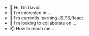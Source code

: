 - 👋 Hi, I’m David.
- 👀 I’m interested in ...
- 🌱 I’m currently learning JS,TS,React.
- 💞️ I’m looking to collaborate on ...
- 📫 How to reach me ...

<!---
Vidrul/Vidrul is a ✨ special ✨ repository because its `README.md` (this file) appears on your GitHub profile.
You can click the Preview link to take a look at your changes.
--->
